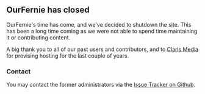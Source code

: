 ## OurFernie has closed

OurFernie's time has come, and we've decided to shutdown the site.  This has been
a long time coming as we were not able to spend time maintaining it or contributing
content.

A big thank you to all of our past users and contributors, and to
[Claris Media](https://clarismedia.com) for provising hosting for the last couple
of years.

### Contact

You may contact the former administrators via the [Issue Tracker on Github](https://github.com/ourfernie/ourfernie.github.io/issues).


